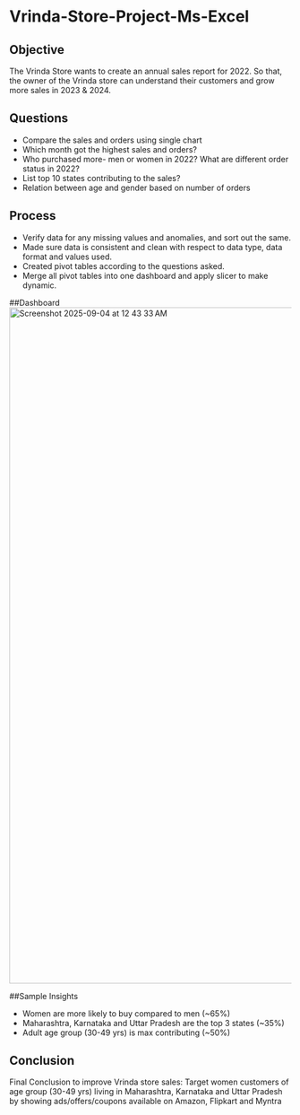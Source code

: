 # Vrinda-Store-Project-Ms-Excel
## Objective 
The Vrinda Store wants to create an annual sales report for 2022. So that, the owner of the Vrinda store can understand their customers and grow more sales in 2023 & 2024.
## Questions
-	Compare the sales and orders using single chart																	
-	Which month got the highest sales and orders?																	
-	Who purchased more- men or women in 2022? What are different order status in 2022?																	
-	List top 10 states contributing to the sales?																	
-	Relation between age and gender based on number of orders																	

## Process
- Verify data for any missing values and anomalies, and sort out the same.
- Made sure data is consistent and clean with respect to data type, data format and values used.
- Created pivot tables according to the questions asked.
- Merge all pivot tables into one dashboard and apply slicer to make dynamic.

##Dashboard
<img width="2522" height="1206" alt="Screenshot 2025-09-04 at 12 43 33 AM" src="https://github.com/user-attachments/assets/659e03c3-09f8-4221-a724-2713ac9336c6" />

                  
##Sample Insights
- Women are more likely to buy compared to men (~65%)
- Maharashtra, Karnataka and Uttar Pradesh are the top 3 states (~35%)
- Adult age group (30-49 yrs) is max contributing (~50%)

## Conclusion
Final Conclusion to improve Vrinda store sales:
Target women customers of age group (30-49 yrs) living in Maharashtra, Karnataka and Uttar Pradesh by showing ads/offers/coupons available on Amazon, Flipkart and Myntra
